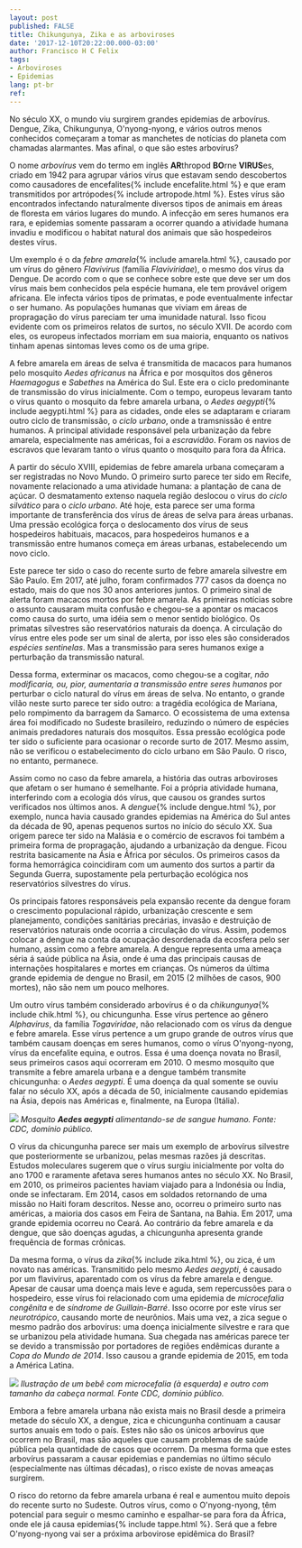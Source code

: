 ```yaml
---
layout: post
published: FALSE
title: Chikungunya, Zika e as arboviroses
date: '2017-12-10T20:22:00.000-03:00'
author: Francisco H C Felix
tags:
- Arboviroses
- Epidemias
lang: pt-br
ref:
---
```

No século XX, o mundo viu surgirem grandes epidemias de arbovírus. Dengue, Zika, Chikungunya, O'nyong-nyong, e vários outros menos conhecidos começaram a tomar as manchetes de notícias do planeta com chamadas alarmantes. Mas afinal, o que são estes arbovírus?
<!--more-->

O nome _arbovírus_ vem do termo em inglês **AR**thropod **BO**rne **VIRUS**es, criado em 1942 para agrupar vários vírus que estavam sendo descobertos como causadores de encefalites{% include encefalite.html %} e que eram transmitidos por artrópodes{% include artropode.html %}. Estes vírus são encontrados infectando naturalmente diversos tipos de animais em áreas de floresta em vários lugares do mundo. A infecção em seres humanos era rara, e epidemias somente passaram a ocorrer quando a atividade humana invadiu e modificou o habitat natural dos animais que são hospedeiros destes vírus.

Um exemplo é o da _febre amarela_{% include amarela.html %}, causado por um vírus do gênero _Flavivirus_ (família _Flaviviridae_), o mesmo dos vírus da Dengue. De acordo com o que se conhece sobre este que deve ser um dos vírus mais bem conhecidos pela espécie humana, ele tem provável origem africana. Ele infecta vários tipos de primatas, e pode eventualmente infectar o ser humano. As populações humanas que viviam em áreas de propragação do vírus pareciam ter uma imunidade natural. Isso ficou evidente com os primeiros relatos de surtos, no século XVII. De acordo com eles, os europeus infectados morriam em sua maioria, enquanto os nativos tinham apenas sintomas leves como os de uma gripe.

A febre amarela em áreas de selva é transmitida de macacos para humanos pelo mosquito _Aedes africanus_ na África e por mosquitos dos gêneros _Haemagogus_ e _Sabethes_ na América do Sul. Este era o ciclo predominante de transmissão do vírus inicialmente. Com o tempo, europeus levaram tanto o vírus quanto o mosquito da febre amarela urbana, o _Aedes aegypti_{% include aegypti.html %} para as cidades, onde eles se adaptaram e criaram outro ciclo de transmissão, o _ciclo urbano_, onde a tramsnissão é entre humanos. A principal atividade responsável pela urbanização da febre amarela, especialmente nas américas, foi a _escravidão_. Foram os navios de escravos que levaram tanto o vírus quanto o mosquito para fora da África.

A partir do século XVIII, epidemias de febre amarela urbana começaram a ser registradas no Novo Mundo. O primeiro surto parece ter sido em Recife, novamente relacionado a uma atividade humana: a plantação de cana de açúcar. O desmatamento extenso naquela região deslocou o vírus do _ciclo silvático_ para o _ciclo urbano_. Até hoje, esta parece ser uma forma importante de transferência dos vírus de áreas de selva para áreas urbanas. Uma pressão ecológica força o deslocamento dos vírus de seus hospedeiros habituais, macacos, para hospedeiros humanos e a transmissão entre humanos começa em áreas urbanas, estabelecendo um novo ciclo.

Este parece ter sido o caso do recente surto de febre amarela silvestre em São Paulo. Em 2017, até julho, foram confirmados 777 casos da doença no estado, mais do que nos 30 anos anteriores juntos. O primeiro sinal de alerta foram macacos mortos por febre amarela. As primeiras notícias sobre o assunto causaram muita confusão e chegou-se a apontar os macacos como causa do surto, uma idéia sem o menor sentido biológico. Os primatas silvestres são reservatórios naturais da doença. A circulação do vírus entre eles pode ser um sinal de alerta, por isso eles são considerados _espécies sentinelas_. Mas a transmissão para seres humanos exige a perturbação da transmissão natural.

Dessa forma, exterminar os macacos, como chegou-se a cogitar, _não modificaria, ou, pior, aumentaria a transmissão entre seres humanos_ por perturbar o ciclo natural do vírus em áreas de selva. No entanto, o grande vilão neste surto parece ter sido outro: a tragédia ecológica de Mariana, pelo rompimento da barragem da Samarco. O ecossistema de uma extensa área foi modificado no Sudeste brasileiro, reduzindo o número de espécies animais predadores naturais dos mosquitos. Essa pressão ecológica pode ter sido o suficiente para ocasionar o recorde surto de 2017. Mesmo assim, não se verificou o estabelecimento do ciclo urbano em São Paulo. O risco, no entanto, permanece.

Assim como no caso da febre amarela, a história das outras arboviroses que afetam o ser humano é semelhante. Foi a própria atividade humana, interferindo com a ecologia dós vírus, que causou os grandes surtos verificados nos últimos anos. A _dengue_{% include dengue.html %}, por exemplo, nunca havia causado grandes epidemias na América do Sul antes da década de 90, apenas pequenos surtos no início do século XX. Sua origem parece ter sido na Malásia e o comércio de escravos foi também a primeira forma de propragação, ajudando a urbanização da dengue. Ficou restrita basicamente na Ásia e África por séculos. Os primeiros casos da forma hemorrágica coincidiram com um aumento dos surtos a partir da Segunda Guerra, supostamente pela perturbação ecológica nos reservatórios silvestres do vírus.

Os principais fatores responsáveis pela expansão recente da dengue foram o crescimento populacional rápido, urbanização crescente e sem planejamento, condições sanitárias precárias, invasão e destruição de reservatórios naturais onde ocorria a circulação do vírus. Assim, podemos colocar a dengue na conta da ocupação desordenada da ecosfera pelo ser humano, assim como a febre amarela. A dengue representa uma ameaça séria á saúde pública na Ásia, onde é uma das principais causas de internações hospitalares e mortes em crianças. Os números da última grande epidemia de dengue no Brasil, em 2015 (2 milhões de casos, 900 mortes), não são nem um pouco melhores.

Um outro vírus também considerado arbovírus é o da _chikungunya_{% include chik.html %}, ou chicungunha. Esse vírus pertence ao gênero _Alphavirus_, da família _Togaviridae_, não relacionado com os vírus da dengue e febre amarela. Esse vírus pertence a um grupo grande de outros vírus que também causam doenças em seres humanos, como o vírus O'nyong-nyong, vírus da encefalite equina, e outros. Essa é uma doença novata no Brasil, seus primeiros casos aqui ocorreram em 2010. O mesmo mosquito que transmite a febre amarela urbana e a dengue também transmite chicungunha: o _Aedes aegypti_. É uma doença da qual somente se ouviu falar no século XX, após a década de 50, inicialmente causando epidemias na Ásia, depois nas Américas e, finalmente, na Europa (Itália).

![](https://upload.wikimedia.org/wikipedia/commons/thumb/f/f4/Aedes_aegypti_CDC07.tif/lossy-page1-800px-Aedes_aegypti_CDC07.tif.jpg)
_Mosquito **Aedes aegypti** alimentando-se de sangue humano. Fonte: CDC, domínio público._

O vírus da chicungunha parece ser mais um exemplo de arbovírus silvestre que posteriormente se urbanizou, pelas mesmas razões já descritas. Estudos moleculares sugerem que o vírus surgiu inicialmente por volta do ano 1700 e raramente afetava seres humanos antes no século XX. No Brasil, em 2010, os primeiros pacientes haviam viajado para a Indonésia ou Índia, onde se infectaram. Em 2014, casos em soldados retornando de uma missão no Haiti foram descritos. Nesse ano, ocorreu o primeiro surto nas américas, a maioria dos casos em Feira de Santana, na Bahia. Em 2017, uma grande epidemia ocorreu no Ceará. Ao contrário da febre amarela e da dengue, que são doenças agudas, a chicungunha apresenta grande frequência de formas crônicas.

Da mesma forma, o vírus da _zika_{% include zika.html %}, ou zica, é um novato nas américas. Transmitido pelo mesmo _Aedes aegypti_, é causado por um flavivírus, aparentado com os vírus da febre amarela e dengue. Apesar de causar uma doença mais leve e aguda, sem repercussões para o hospedeiro, esse vírus foi relacionado com uma epidemia de _microcefalia congênita_ e de _síndrome de Guillain-Barré_. Isso ocorre por este vírus ser _neurotrópico_, causando morte de neurônios. Mais uma vez, a zica segue o mesmo padrão dos arbovírus: uma doença inicialmente silvestre e rara que se urbanizou pela atividade humana. Sua chegada nas américas parece ter se devido a transmissão por portadores de regiões endêmicas durante a _Copa do Mundo de 2014_. Isso causou a grande epidemia de 2015, em toda a América Latina.

![](https://upload.wikimedia.org/wikipedia/commons/thumb/e/ee/Microcephaly-comparison-500px.jpg/800px-Microcephaly-comparison-500px.jpg)
_Ilustração de um bebê com microcefalia (à esquerda) e outro com tamanho da cabeça normal. Fonte CDC, domínio público._

Embora a febre amarela urbana não exista mais no Brasil desde a primeira metade do século XX, a dengue, zica e chicungunha continuam a causar surtos anuais em todo o país. Estes não são os únicos arbovírus que ocorrem no Brasil, mas são aqueles que causam problemas de saúde pública pela quantidade de casos que ocorrem. Da mesma forma que estes arbovírus passaram a causar epidemias e pandemias no último século (especialmente nas últimas décadas), o risco existe de novas ameaças surgirem.

O risco do retorno da febre amarela urbana é real e aumentou muito depois do recente surto no Sudeste. Outros vírus, como o O'nyong-nyong, têm potencial para seguir o mesmo caminho e espalhar-se para fora da África, onde ele já causa epidemias{% include tappe.html %}. Será que a febre O'nyong-nyong vai ser a próxima arbovirose epidêmica do Brasil?
